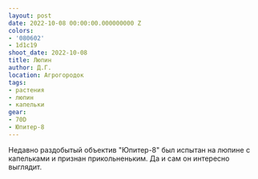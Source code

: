 ```yaml
---
layout: post
date: 2022-10-08 00:00:00.000000000 Z
colors:
- '080602'
- 1d1c19
shoot_date: 2022-10-08
title: Люпин
author: Д.Г.
location: Агрогородок
tags:
- растения
- люпин
- капельки
gear:
- 70D
- Юпитер-8
---
```

Недавно раздобытый объектив "Юпитер-8" был испытан на люпине с капельками и признан прикольненьким. Да и сам он интересно выглядит.

